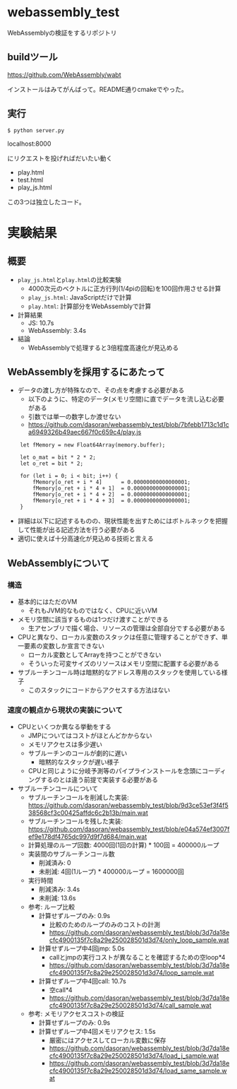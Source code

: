 # webassembly_test

WebAssemblyの検証をするリポジトリ

## buildツール
https://github.com/WebAssembly/wabt

インストールはみてがんばって。README通りcmakeでやった。

## 実行

```
$ python server.py
```

localhost:8000

にリクエストを投げればだいたい動く

- play.html
- test.html
- play_js.html

この3つは独立したコード。


# 実験結果

## 概要
- `play_js.html`と`play.html`の比較実験
  - 4000次元のベクトルに正方行列(1/4piの回転)を100回作用させる計算
  - `play_js.html`: JavaScriptだけで計算
  - `play.html`: 計算部分をWebAssemblyで計算
- 計算結果
  - JS: 10.7s
  - WebAssembly: 3.4s
- 結論
  - WebAssemblyで処理すると3倍程度高速化が見込める

## WebAssemblyを採用するにあたって
- データの渡し方が特殊なので、その点を考慮する必要がある
  - 以下のように、特定のデータ(メモリ空間)に直でデータを流し込む必要がある
  - 引数では単一の数字しか渡せない
  - https://github.com/dasoran/webassembly_test/blob/7bfebb1713c1d1ca6949326b49aec667f0c659c4/play.js
```
    let fMemory = new Float64Array(memory.buffer);

    let o_mat = bit * 2 * 2;
    let o_ret = bit * 2;

    for (let i = 0; i < bit; i++) {
        fMemory[o_ret + i * 4]      = 0.00000000000000001;
        fMemory[o_ret + i * 4 + 1]  = 0.00000000000000001;
        fMemory[o_ret + i * 4 + 2]  = 0.00000000000000001;
        fMemory[o_ret + i * 4 + 3]  = 0.00000000000000001;
    }
```
- 詳細は以下に記述するものの、現状性能を出すためにはボトルネックを把握して性能が出る記述方法を行う必要がある
- 適切に使えば十分高速化が見込める技術と言える

## WebAssemblyについて
### 構造
- 基本的にはただのVM
  - それもJVM的なものではなく、CPUに近いVM
- メモリ空間に該当するものは1つだけ渡すことができる
  - 生アセンブリで描く場合、リソースの管理は全部自分でする必要がある
- CPUと異なり、ローカル変数のスタックは任意に管理することができず、単一要素の変数しか宣言できない
  - ローカル変数としてArrayを持つことができない
  - そういった可変サイズのリソースはメモリ空間に配置する必要がある
- サブルーチンコール時は暗黙的なアドレス専用のスタックを使用している様子
  - このスタックにコードからアクセスする方法はない
### 速度の観点から現状の実装について
- CPUといくつか異なる挙動をする
  - JMPについてはコストがほとんどかからない
  - メモリアクセスは多少遅い
  - サブルーチンのコールが劇的に遅い
    - 暗黙的なスタックが遅い様子
  - CPUと同じように分岐予測等のパイプラインストールを念頭にコーディングするのとは違う前提で実装する必要がある
- サブルーチンコールについて
  - サブルーチンコールを削減した実装: https://github.com/dasoran/webassembly_test/blob/9d3ce53ef3f4f538568cf3c00425affdc6c2b13b/main.wat
  - サブルーチンコールを残した実装: https://github.com/dasoran/webassembly_test/blob/e04a574ef3007fef9e178df4765dc997d9f7d684/main.wat
  - 計算処理のループ回数: 4000回(1回の計算) * 100回 = 400000ループ
  - 実装間のサブルーチンコール数
    - 削減済み: 0
    - 未削減: 4回(1ループ) * 400000ループ = 1600000回
  - 実行時間
    - 削減済み: 3.4s
    - 未削減: 13.6s
  - 参考: ループ比較
    - 計算せずループのみ: 0.9s
      - 比較のためのループのみのコストの計測
      - https://github.com/dasoran/webassembly_test/blob/3d7da18ecfc4900135f7c8a29e250028501d3d74/only_loop_sample.wat
    - 計算せずループ中4回jmp: 5.0s
      - callとjmpの実行コストが異なることを確認するための空loop*4
      - https://github.com/dasoran/webassembly_test/blob/3d7da18ecfc4900135f7c8a29e250028501d3d74/loop_sample.wat
    - 計算せずループ中4回call: 10.7s
      - 空call*4
      - https://github.com/dasoran/webassembly_test/blob/3d7da18ecfc4900135f7c8a29e250028501d3d74/call_sample.wat
  - 参考: メモリアクセスコストの検証
    - 計算せずループのみ: 0.9s
    - 計算せずループ中4回メモリアクセス: 1.5s
      - 厳密にはアクセスしてローカル変数に保存
      - https://github.com/dasoran/webassembly_test/blob/3d7da18ecfc4900135f7c8a29e250028501d3d74/load_j_sample.wat
      - https://github.com/dasoran/webassembly_test/blob/3d7da18ecfc4900135f7c8a29e250028501d3d74/load_same_sample.wat
